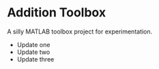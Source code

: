 # Addition Toolbox

A silly MATLAB toolbox project for experimentation.

- Update one
- Update two
- Update three
